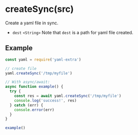 # createSync(src)

Create a yaml file in sync.

- `dest` `<String>` Note that `dest` is a path for yaml file created.

## Example

```js
const yaml = require('yaml-extra')

// create file
yaml.createSync('/tmp/myfile')

// With async/await:
async function example() {
  try {
    const res = await yaml.createSync('/tmp/myfile')
    console.log('success!', res)
  } catch (err) {
    console.error(err)
  }
}

example()
```
